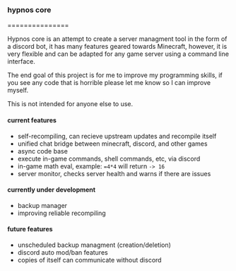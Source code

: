 ### hypnos core

===============

Hypnos core is an attempt to create a server managment tool in the form of a discord bot, it has many features geared towards Minecraft, however, it is very flexible and can be adapted for any game server using a command line interface.

The end goal of this project is for me to improve my programming skills, if you see any code that is horrible please let me know so I can improve myself.

This is not intended for anyone else to use.

#### current features
* self-recompiling, can recieve upstream updates and recompile itself
* unified chat bridge between minecraft, discord, and other games
* async code base
* execute in-game commands, shell commands, etc, via discord
* in-game math eval, example: `=4*4` will return `-> 16`
* server monitor, checks server health and warns if there are issues

#### currently under development
* backup manager
* improving reliable recompiling

#### future features
* unscheduled backup managment (creation/deletion)
* discord auto mod/ban features
* copies of itself can communicate without discord
